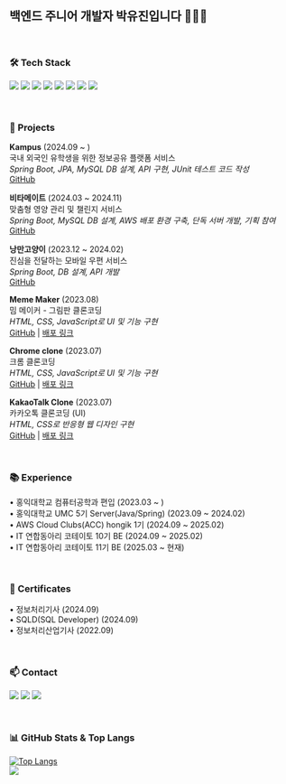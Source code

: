 ## 백엔드 주니어 개발자 박유진입니다 👩🏻‍💻

<br>

### 🛠️ Tech Stack
<p>
  <img src="https://img.shields.io/badge/Java-007396?style=flat&logo=Java&logoColor=white"/>
  <img src="https://img.shields.io/badge/SpringBoot-6DB33F?style=flat&logo=Spring&logoColor=white"/>
  <img src="https://img.shields.io/badge/JPA-Hibernate-blue?style=flat&logo=Hibernate&logoColor=white"/>
  <img src="https://img.shields.io/badge/MySQL-4479A1?style=flat&logo=MySQL&logoColor=white"/>
  <img src="https://img.shields.io/badge/JUnit5-25A162?style=flat&logo=JUnit5&logoColor=white"/>
  <img src="https://img.shields.io/badge/Git-F05032?style=flat&logo=Git&logoColor=white"/>
  <img src="https://img.shields.io/badge/GitHub-181717?style=flat&logo=GitHub&logoColor=white"/>
  <img src="https://img.shields.io/badge/Amazon%20AWS-232F3E?style=flat&logo=Amazon%20AWS&logoColor=white"/>
</p>

<br>

### 🚀 Projects 
**Kampus** (2024.09 ~ )  
국내 외국인 유학생을 위한 정보공유 플랫폼 서비스  
*Spring Boot, JPA, MySQL DB 설계, API 구현, JUnit 테스트 코드 작성*  
[GitHub](https://github.com/IT-Cotato/10th-Kampus-BE)

**비타메이트** (2024.03 ~ 2024.11)  
맞춤형 영양 관리 및 챌린지 서비스  
*Spring Boot, MySQL DB 설계, AWS 배포 환경 구축, 단독 서버 개발, 기획 참여*  
[GitHub](https://github.com/Vita-Mate/BE)

**낭만고양이** (2023.12 ~ 2024.02)  
진심을 전달하는 모바일 우편 서비스  
*Spring Boot, DB 설계, API 개발*  
[GitHub](https://github.com/a-romantic-cat/Back-end)

**Meme Maker** (2023.08)  
밈 메이커 - 그림판 클론코딩  
*HTML, CSS, JavaScript로 UI 및 기능 구현*  
[GitHub](https://github.com/u-genuine/meme-maker) | [배포 링크](https://u-genuine.github.io/meme-maker/)

**Chrome clone** (2023.07)  
크롬 클론코딩  
*HTML, CSS, JavaScript로 UI 및 기능 구현*  
[GitHub](https://github.com/u-genuine/chrome-clone) | [배포 링크](https://u-genuine.github.io/chrome-clone/)

**KakaoTalk Clone** (2023.07)  
카카오톡 클론코딩 (UI)  
*HTML, CSS로 반응형 웹 디자인 구현*  
[GitHub](https://github.com/u-genuine/kokoa-clone-2023) | [배포 링크](https://u-genuine.github.io/kokoa-clone-2023/)

<br>

### 📚 Experience 
• 홍익대학교 컴퓨터공학과 편입 (2023.03 ~ )  
• 홍익대학교 UMC 5기 Server(Java/Spring) (2023.09 ~ 2024.02)  
• AWS Cloud Clubs(ACC) hongik 1기 (2024.09 ~ 2025.02)  
• IT 연합동아리 코테이토 10기 BE (2024.09 ~ 2025.02)  
• IT 연합동아리 코테이토 11기 BE (2025.03 ~ 현재)

<br>

### 📜 Certificates 
• 정보처리기사 (2024.09)  
• SQLD(SQL Developer) (2024.09)  
• 정보처리산업기사 (2022.09)

<br>

### 📫 Contact
<p>
  <a href="https://u-genuine.tistory.com/"><img src="https://img.shields.io/badge/Blog-EF544F?style=flat&logo=Blogger&logoColor=white"/></a>
  <a href="https://www.instagram.com/uzxnnnn/"><img src="https://img.shields.io/badge/Instagram-E4405F?style=flat&logo=Instagram&logoColor=white"/></a>
  <a href="mailto:u_genuine@naver.com"><img src="https://img.shields.io/badge/Email-03C75A?style=flat&logo=Naver&logoColor=white"/></a>
</p> 

<br>

### 📊 GitHub Stats & Top Langs
[![Top Langs](https://github-readme-stats.vercel.app/api/top-langs/?username=u-genuine&exclude_repo=yasim&layout=compact&theme=gotham)](https://github.com/anuraghazra/github-readme-stats)  
<a href="https://github.com/u-genuine">
<img align="center" src="https://github-readme-stats.vercel.app/api?username=u-genuine&show_icons=true&theme=gotham" />
</a>


<!--
**u-genuine/u-genuine** is a ✨ _special_ ✨ repository because its `README.md` (this file) appears on your GitHub profile.

Here are some ideas to get you started:

- 🔭 I’m currently working on ...
- 🌱 I’m currently learning ...
- 👯 I’m looking to collaborate on ...
- 🤔 I’m looking for help with ...
- 💬 Ask me about ...
- 📫 How to reach me: ...
- 😄 Pronouns: ...
- ⚡ Fun fact: ...
-->
